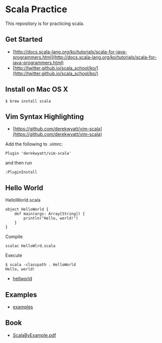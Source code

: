 # Scala Practice

This repository is for practicing scala.

## Get Started
* [http://docs.scala-lang.org/ko/tutorials/scala-for-java-programmers.html](http://docs.scala-lang.org/ko/tutorials/scala-for-java-programmers.html)
* [http://twitter.github.io/scala_school/ko/](http://twitter.github.io/scala_school/ko/)

## Install on Mac OS X

```
$ brew install scala
```

## Vim Syntax Highlighting

* [https://github.com/derekwyatt/vim-scala](https://github.com/derekwyatt/vim-scala)

Add the following to .vimrc:

```
Plugin 'derekwyatt/vim-scala'
```

and then run

```
:PluginInstall
```

## Hello World

HelloWorld.scala

```
object HelloWorld {
    def main(args: Array[String]) {
        println("Hello, world!")
    }
}
```

Compile

```
scalac HelloWlrd.scala
```

Execute

```
$ scala -classpath . HelloWorld
Hello, world!
```

* [hellworld](/helloworld)

## Examples
* [examples](/examples)

## Book
* [ScalaByExample.pdf](book/ScalaByExample.pdf)



